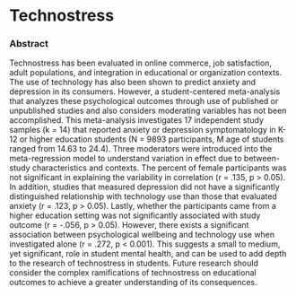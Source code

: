 # Technostress

### Abstract

  Technostress has been evaluated in online commerce, job satisfaction, adult populations, and integration in educational or organization contexts. The use of technology has also been shown to predict anxiety and depression in its consumers. However, a student-centered meta-analysis that analyzes these psychological outcomes through use of published or unpublished studies and also considers moderating variables has not been accomplished. This meta-analysis investigates 17 independent study samples (k = 14) that reported anxiety or depression symptomatology in K-12 or higher education students (N = 9893 participants, M age of students ranged from 14.63 to 24.4). Three moderators were introduced into the meta-regression model to understand variation in effect due to between-study characteristics and contexts. The percent of female participants was not significant in explaining the variability in correlation (r = .135, p > 0.05). In addition, studies that measured depression did not have a significantly distinguished relationship with technology use than those that evaluated anxiety (r = .123, p > 0.05). Lastly, whether the participants came from a higher education setting was not significantly associated with study outcome (r = -.056, p > 0.05). However, there exists a significant association between psychological wellbeing and technology use when investigated alone (r = .272, p < 0.001). This suggests a small to medium, yet significant, role in student mental health, and can be used to add depth to the research of technostress in students. Future research should consider the complex ramifications of technostress on educational outcomes to achieve a greater understanding of its consequences. 
